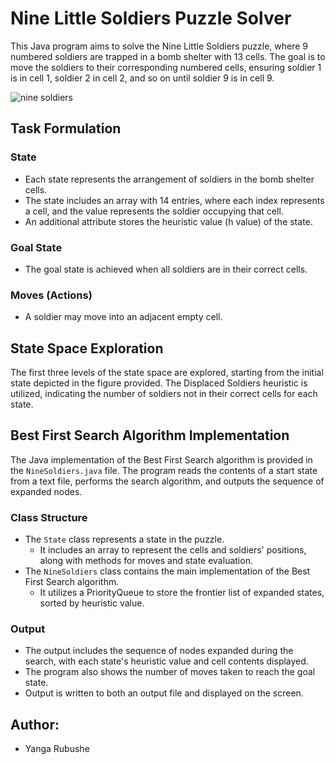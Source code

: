# Nine Little Soldiers Puzzle Solver

This Java program aims to solve the Nine Little Soldiers puzzle, where 9 numbered soldiers are trapped in a bomb shelter with 13 cells. The goal is to move the soldiers to their corresponding numbered cells, ensuring soldier 1 is in cell 1, soldier 2 in cell 2, and so on until soldier 9 is in cell 9. 

![nine soldiers](https://github.com/YangaRubushe/AI-Assignment/assets/118383164/d424a880-ea7f-4732-85e9-f13336505ee0)

## Task Formulation

### State
- Each state represents the arrangement of soldiers in the bomb shelter cells.
- The state includes an array with 14 entries, where each index represents a cell, and the value represents the soldier occupying that cell.
- An additional attribute stores the heuristic value (h value) of the state.

### Goal State
- The goal state is achieved when all soldiers are in their correct cells.

### Moves (Actions)
- A soldier may move into an adjacent empty cell.

## State Space Exploration

The first three levels of the state space are explored, starting from the initial state depicted in the figure provided. The Displaced Soldiers heuristic is utilized, indicating the number of soldiers not in their correct cells for each state.

## Best First Search Algorithm Implementation

The Java implementation of the Best First Search algorithm is provided in the `NineSoldiers.java` file. The program reads the contents of a start state from a text file, performs the search algorithm, and outputs the sequence of expanded nodes.

### Class Structure
- The `State` class represents a state in the puzzle.
  - It includes an array to represent the cells and soldiers' positions, along with methods for moves and state evaluation.
- The `NineSoldiers` class contains the main implementation of the Best First Search algorithm.
  - It utilizes a PriorityQueue to store the frontier list of expanded states, sorted by heuristic value.

### Output
- The output includes the sequence of nodes expanded during the search, with each state's heuristic value and cell contents displayed.
- The program also shows the number of moves taken to reach the goal state.
- Output is written to both an output file and displayed on the screen.

## Author:
- Yanga Rubushe
